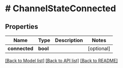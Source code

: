 # # ChannelStateConnected

## Properties

Name | Type | Description | Notes
------------ | ------------- | ------------- | -------------
**connected** | **bool** |  | [optional]

[[Back to Model list]](../../README.md#models) [[Back to API list]](../../README.md#endpoints) [[Back to README]](../../README.md)
